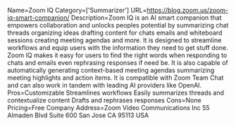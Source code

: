 Name=Zoom IQ
Category=['Summarizer']
URL=https://blog.zoom.us/zoom-iq-smart-companion/
Description=Zoom IQ is an AI smart companion that empowers collaboration and unlocks peoples potential by summarizing chat threads organizing ideas drafting content for chats emails and whiteboard sessions creating meeting agendas and more. It is designed to streamline workflows and equip users with the information they need to get stuff done. Zoom IQ makes it easy for users to find the right words when responding to chats and emails even rephrasing responses if need be. It is also capable of automatically generating context-based meeting agendas summarizing meeting highlights and action items. It is compatible with Zoom Team Chat and can also work in tandem with leading AI providers like OpenAI.
Pros=Customizable Streamlines workflows Easily summarizes threads and contextualize content Drafts and rephrases responses
Cons=None
Pricing=Free
Company Address=Zoom Video Communications Inc 55 Almaden Blvd Suite 600 San Jose CA 95113 USA
